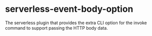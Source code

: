 # serverless-event-body-option
The serverless plugin that provides the extra CLI option for the invoke command to support passing the HTTP body data.
